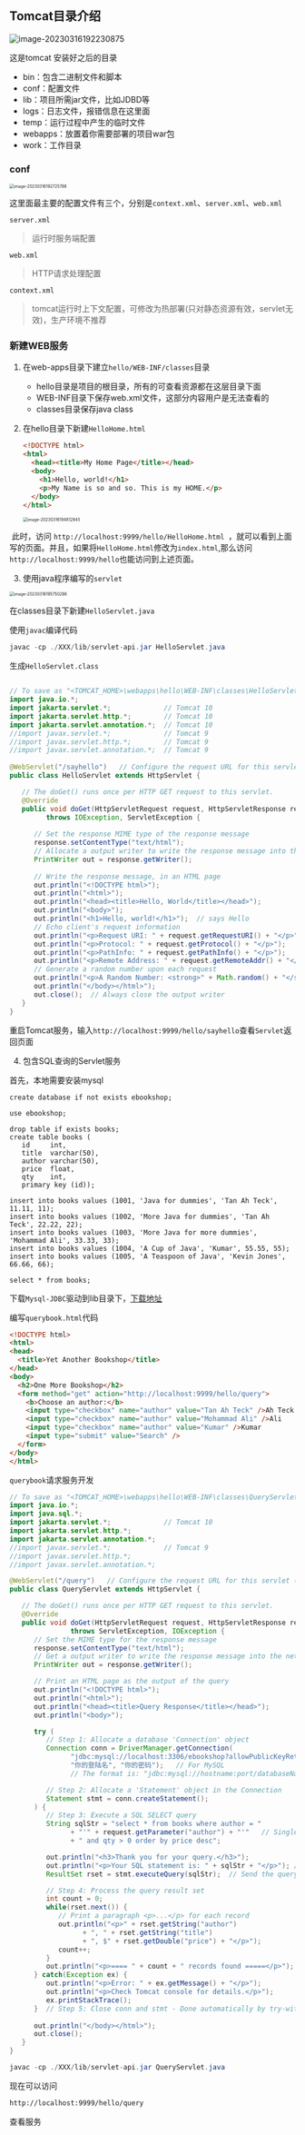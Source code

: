 ## Tomcat目录介绍

![image-20230316192230875](/Users/saijie.gao/Library/Application%20Support/typora-user-images/image-20230316192230875.png)

这是tomcat 安装好之后的目录

- bin：包含二进制文件和脚本
- conf：配置文件
- lib：项目所需jar文件，比如JDBD等
- logs：日志文件，报错信息在这里面
- temp：运行过程中产生的临时文件
- webapps：放置着你需要部署的项目war包
- work：工作目录

### conf

<img src="https://raw.githubusercontent.com/ywyg/photo/main/image-20230316192725788.png" alt="image-20230316192725788" style="zoom:50%;" />

这里面最主要的配置文件有三个，分别是`context.xml`、`server.xml`、`web.xml`

`server.xml`

> 运行时服务端配置

`web.xml`

> HTTP请求处理配置

`context.xml`

> tomcat运行时上下文配置，可修改为热部署(只对静态资源有效，servlet无效)，生产环境不推荐

### 新建WEB服务

1. 在web-apps目录下建立`hello/WEB-INF/classes`目录
   - hello目录是项目的根目录，所有的可查看资源都在这层目录下面
   - WEB-INF目录下保存web.xml文件，这部分内容用户是无法查看的
   - classes目录保存java class

2. 在hello目录下新建`HelloHome.html`

   ```html
   <!DOCTYPE html>
   <html>
     <head><title>My Home Page</title></head>
     <body>
       <h1>Hello, world!</h1>
       <p>My Name is so and so. This is my HOME.</p>
     </body>
   </html>
   ```

   <img src="https://raw.githubusercontent.com/ywyg/photo/main/image-20230316194812845.png" alt="image-20230316194812845" style="zoom:50%;" />

​	此时，访问 `http://localhost:9999/hello/HelloHome.html `，就可以看到上面写的页面。并且，如果将`HelloHome.html`修改为`index.html`,那么访问`http://localhost:9999/hello`也能访问到上述页面。

3. 使用java程序编写的`servlet`

<img src="https://raw.githubusercontent.com/ywyg/photo/main/image-20230316195750266.png" alt="image-20230316195750266" style="zoom:50%;" />

在classes目录下新建`HelloServlet.java`

使用`javac`编译代码

```java
javac -cp ./XXX/lib/servlet-api.jar HelloServlet.java
```

生成`HelloServlet.class`

```java

// To save as "<TOMCAT_HOME>\webapps\hello\WEB-INF\classes\HelloServlet.java"
import java.io.*;
import jakarta.servlet.*;             // Tomcat 10
import jakarta.servlet.http.*;        // Tomcat 10
import jakarta.servlet.annotation.*;  // Tomcat 10
//import javax.servlet.*;             // Tomcat 9
//import javax.servlet.http.*;        // Tomcat 9
//import javax.servlet.annotation.*;  // Tomcat 9
 
@WebServlet("/sayhello")   // Configure the request URL for this servlet (Tomcat 7/Servlet 3.0 upwards)
public class HelloServlet extends HttpServlet {

   // The doGet() runs once per HTTP GET request to this servlet.
   @Override
   public void doGet(HttpServletRequest request, HttpServletResponse response)
         throws IOException, ServletException {
 
      // Set the response MIME type of the response message
      response.setContentType("text/html");
      // Allocate a output writer to write the response message into the network socket
      PrintWriter out = response.getWriter();
 
      // Write the response message, in an HTML page
      out.println("<!DOCTYPE html>");
      out.println("<html>");
      out.println("<head><title>Hello, World</title></head>");
      out.println("<body>");
      out.println("<h1>Hello, world!</h1>");  // says Hello
      // Echo client's request information
      out.println("<p>Request URI: " + request.getRequestURI() + "</p>");
      out.println("<p>Protocol: " + request.getProtocol() + "</p>");
      out.println("<p>PathInfo: " + request.getPathInfo() + "</p>");
      out.println("<p>Remote Address: " + request.getRemoteAddr() + "</p>");
      // Generate a random number upon each request
      out.println("<p>A Random Number: <strong>" + Math.random() + "</strong></p>");
      out.println("</body></html>");
      out.close();  // Always close the output writer
   }
}
```

重启Tomcat服务，输入`http://localhost:9999/hello/sayhello`查看`Servlet`返回页面

4. 包含SQL查询的Servlet服务

首先，本地需要安装mysql

```mysql
create database if not exists ebookshop;

use ebookshop;

drop table if exists books;
create table books (
   id     int,
   title  varchar(50),
   author varchar(50),
   price  float,
   qty    int,
   primary key (id));

insert into books values (1001, 'Java for dummies', 'Tan Ah Teck', 11.11, 11);
insert into books values (1002, 'More Java for dummies', 'Tan Ah Teck', 22.22, 22);
insert into books values (1003, 'More Java for more dummies', 'Mohammad Ali', 33.33, 33);
insert into books values (1004, 'A Cup of Java', 'Kumar', 55.55, 55);
insert into books values (1005, 'A Teaspoon of Java', 'Kevin Jones', 66.66, 66);

select * from books;
```

下载`Mysql-JDBC`驱动到lib目录下，[下载地址](https://repo1.maven.org/maven2/mysql/mysql-connector-java/8.0.11/mysql-connector-java-8.0.11.jar)

编写`querybook.html`代码

```html
<!DOCTYPE html>
<html>
<head>
  <title>Yet Another Bookshop</title>
</head>
<body>
  <h2>One More Bookshop</h2>
  <form method="get" action="http://localhost:9999/hello/query">
    <b>Choose an author:</b>
    <input type="checkbox" name="author" value="Tan Ah Teck" />Ah Teck
    <input type="checkbox" name="author" value="Mohammad Ali" />Ali
    <input type="checkbox" name="author" value="Kumar" />Kumar
    <input type="submit" value="Search" />
  </form>
</body>
</html>
```

`querybook`请求服务开发

```java
// To save as "<TOMCAT_HOME>\webapps\hello\WEB-INF\classes\QueryServlet.java".
import java.io.*;
import java.sql.*;
import jakarta.servlet.*;             // Tomcat 10
import jakarta.servlet.http.*;
import jakarta.servlet.annotation.*;
//import javax.servlet.*;             // Tomcat 9
//import javax.servlet.http.*;
//import javax.servlet.annotation.*;

@WebServlet("/query")   // Configure the request URL for this servlet (Tomcat 7/Servlet 3.0 upwards)
public class QueryServlet extends HttpServlet {

   // The doGet() runs once per HTTP GET request to this servlet.
   @Override
   public void doGet(HttpServletRequest request, HttpServletResponse response)
               throws ServletException, IOException {
      // Set the MIME type for the response message
      response.setContentType("text/html");
      // Get a output writer to write the response message into the network socket
      PrintWriter out = response.getWriter();

      // Print an HTML page as the output of the query
      out.println("<!DOCTYPE html>");
      out.println("<html>");
      out.println("<head><title>Query Response</title></head>");
      out.println("<body>");

      try (
         // Step 1: Allocate a database 'Connection' object
         Connection conn = DriverManager.getConnection(
               "jdbc:mysql://localhost:3306/ebookshop?allowPublicKeyRetrieval=true&useSSL=false&serverTimezone=UTC",
               "你的登陆名", "你的密码");   // For MySQL
               // The format is: "jdbc:mysql://hostname:port/databaseName", "username", "password"

         // Step 2: Allocate a 'Statement' object in the Connection
         Statement stmt = conn.createStatement();
      ) {
         // Step 3: Execute a SQL SELECT query
         String sqlStr = "select * from books where author = "
               + "'" + request.getParameter("author") + "'"   // Single-quote SQL string
               + " and qty > 0 order by price desc";

         out.println("<h3>Thank you for your query.</h3>");
         out.println("<p>Your SQL statement is: " + sqlStr + "</p>"); // Echo for debugging
         ResultSet rset = stmt.executeQuery(sqlStr);  // Send the query to the server

         // Step 4: Process the query result set
         int count = 0;
         while(rset.next()) {
            // Print a paragraph <p>...</p> for each record
            out.println("<p>" + rset.getString("author")
                  + ", " + rset.getString("title")
                  + ", $" + rset.getDouble("price") + "</p>");
            count++;
         }
         out.println("<p>==== " + count + " records found =====</p>");
      } catch(Exception ex) {
         out.println("<p>Error: " + ex.getMessage() + "</p>");
         out.println("<p>Check Tomcat console for details.</p>");
         ex.printStackTrace();
      }  // Step 5: Close conn and stmt - Done automatically by try-with-resources (JDK 7)
 
      out.println("</body></html>");
      out.close();
   }
}
```

```java
javac -cp ./XXX/lib/servlet-api.jar QueryServlet.java
```

现在可以访问

```sh
http://localhost:9999/hello/query
```

查看服务



